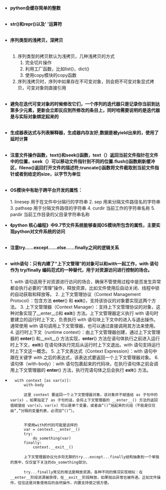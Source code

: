 * __python会缓存简单的整数__<br/><br/>

*  __str()和repr()以及' '运算符__<br/><br/>

*  __序列类型的浅拷贝，深拷贝__<br/><br/>
	1. 序列类型的拷贝默认为浅拷贝，几种浅拷贝的方式
		1. 完全切片操作
		2. 利用工厂函数，比如list()，dict()
		3. 使用copy模块的copy函数
	2. 序列浅拷贝时，序列中如果存在不可变对象，则会把不可变对象显式拷贝，可变对象则直接引用<br/><br/>

* __避免在迭代可变对象的时候修改它们，一个序列的迭代器只是记录你当前到达第多少元素，更新会立即反应到所修改的条目上，同时哈需要说明的是迭代器是与实际对象绑定起来的__<br/><br/>
* __生成器表达式与列表解释器，生成器内存友好,数据是被yield出来的，使用了延时计算__<br/><br/>
* __注意文件操作函数，text()和seek()函数，text（）返回当前文件指针在文件中的位置，seek（）可以移动文件指针到不同的位置.flush()函数刷新缓冲区，fileno()返回打开文件的描述符;truncate()函数将文件截取到当前文件指针或者到给定的size，以字节为单位__<br/><br/>
* __OS模块中有助于跨平台开发的属性：__<br/><br/>
		1. linesep    用于在文件中分隔行的字符串
		2. sep    用来分隔文件路径名的字符串
		3. pathsep 用于分隔文件路径的字符串
		4. curdir 当前工作的字符串名称
		5. pardir 当前工作目录的父目录字符串名称
* __《python 核心编程》中9.7节文件系统能够查阅OS模块所包含的属性，主要实现python对文件系统的访问__<br/><br/>

* __注意try……except……else……finally之间的逻辑关系__<br/><br/>
* __with语句：只有内建了“上下文管理”的对象可以和with一起工作，with 语句作为 try/finally 编码范式的一种替代，用于对资源访问进行控制的场合。__<br/><br/>
		1. with 语句适用于对资源进行访问的场合，确保不管使用过程中是否发生异常都会执行必要的“清理”操作，释放资源，比如文件使用后自动关闭、线程中锁的自动获取和释放等。
		2. 上下文管理协议（Context Management Protocol）：包含方法 __enter__() 和 __exit__()，支持该协议的对象要实现这两个方法。
		3. 上下文管理器（Context Manager）：支持上下文管理协议的对象，这种对象实现了__enter__()和 __exit__() 方法。上下文管理器定义执行 with 语句时要建立的运行时上下文，负责执行 with 语句块上下文中的进入与退出操作。通常使用 with 语句调用上下文管理器，也可以通过直接调用其方法来使用。
		4. 运行时上下文（runtime context）：由上下文管理器创建，通过上下文管理器的 __enter__() 和__exit__() 方法实现，__enter__() 方法在语句体执行之前进入运行时上下文，__exit__() 在语句体执行完后从运行时上下文退出。with 语句支持运行时上下文这一概念。
		5. 上下文表达式（Context Expression）：with 语句中跟在关键字 with 之后的表达式，该表达式要返回一个上下文管理器对象。
		6. 语句体（with-body）：with 语句包裹起来的代码块，在执行语句体之前会调用上下文管理器的 __enter__() 方法，执行完语句体之后会执行 __exit__() 方法。

* 		with context [as var(x)]:
    		with-body

			这里 context 要返回一个上下文管理器对象，该对象并不赋值给 as 子句中的 var(x) ，如果指定了 as 子句的话，会将上下文管理器的 __enter__() 方法的返回值赋值给 var(x)。var(x) 可以是单个变量，或者由“()”括起来的元组（不能是仅仅由“,”分隔的变量列表，必须加“()”）。


			不使用with的代码可能是这样的
			var = centext.__enter__()
			try:
    			do_something(var)
			finally:
    			context.__exit__()

			上下文管理器协议允许将无聊的try...except...finally结构抽象到一个单独的类中，仅仅留下关注的do_something部分。
			
			try...finally常见的用法是释放资源。各种不同的情况实现相似：在__enter__阶段资源被获得，在__exit__阶段释放，如果抛出异常也被传递。正如文件操作，往往这是对象使用后的自然操作，内置支持使之很方便。